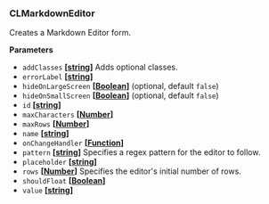 ### CLMarkdownEditor

Creates a Markdown Editor form.

**Parameters**

-   `addClasses` **\[[string](https://developer.mozilla.org/en-US/docs/Web/JavaScript/Reference/Global_Objects/String)]** Adds optional classes.
-   `errorLabel` **\[[string](https://developer.mozilla.org/en-US/docs/Web/JavaScript/Reference/Global_Objects/String)]**
-   `hideOnLargeScreen` **\[[Boolean](https://developer.mozilla.org/en-US/docs/Web/JavaScript/Reference/Global_Objects/Boolean)]**  (optional, default `false`)
-   `hideOnSmallScreen` **\[[Boolean](https://developer.mozilla.org/en-US/docs/Web/JavaScript/Reference/Global_Objects/Boolean)]**  (optional, default `false`)
-   `id` **\[[string](https://developer.mozilla.org/en-US/docs/Web/JavaScript/Reference/Global_Objects/String)]**
-   `maxCharacters` **\[[Number](https://developer.mozilla.org/en-US/docs/Web/JavaScript/Reference/Global_Objects/Number)]**
-   `maxRows` **\[[Number](https://developer.mozilla.org/en-US/docs/Web/JavaScript/Reference/Global_Objects/Number)]**
-   `name` **\[[string](https://developer.mozilla.org/en-US/docs/Web/JavaScript/Reference/Global_Objects/String)]**
-   `onChangeHandler` **\[[Function](https://developer.mozilla.org/en-US/docs/Web/JavaScript/Reference/Statements/function)]**
-   `pattern` **\[[string](https://developer.mozilla.org/en-US/docs/Web/JavaScript/Reference/Global_Objects/String)]** Specifies a regex pattern for the editor to follow.
-   `placeholder` **\[[string](https://developer.mozilla.org/en-US/docs/Web/JavaScript/Reference/Global_Objects/String)]**
-   `rows` **\[[Number](https://developer.mozilla.org/en-US/docs/Web/JavaScript/Reference/Global_Objects/Number)]** Specifies the editor's initial number of rows.
-   `shouldFloat` **\[[Boolean](https://developer.mozilla.org/en-US/docs/Web/JavaScript/Reference/Global_Objects/Boolean)]**
-   `value` **\[[string](https://developer.mozilla.org/en-US/docs/Web/JavaScript/Reference/Global_Objects/String)]**
